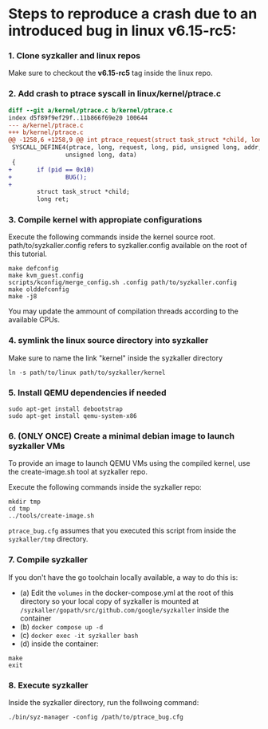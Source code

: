 # Steps to reproduce a crash due to an introduced bug in linux v6.15-rc5:

### 1. Clone syzkaller and linux repos
Make sure to checkout the **v6.15-rc5** tag inside the linux repo.

### 2. Add crash to ptrace syscall in linux/kernel/ptrace.c
```diff
diff --git a/kernel/ptrace.c b/kernel/ptrace.c
index d5f89f9ef29f..11b866f69e20 100644
--- a/kernel/ptrace.c
+++ b/kernel/ptrace.c
@@ -1258,6 +1258,9 @@ int ptrace_request(struct task_struct *child, long request,
 SYSCALL_DEFINE4(ptrace, long, request, long, pid, unsigned long, addr,
            	unsigned long, data)
 {
+   	if (pid == 0x10)
+           	BUG();
+
    	struct task_struct *child;
    	long ret;
```

### 3. Compile kernel with appropiate configurations
Execute the following commands inside the kernel source root.
path/to/syzkaller.config refers to syzkaller.config available on the root of this tutorial. 
```
make defconfig
make kvm_guest.config
scripts/kconfig/merge_config.sh .config path/to/syzkaller.config
make olddefconfig
make -j8
```
You may update the ammount of compilation threads according to the available CPUs.

### 4. symlink the linux source directory into syzkaller
Make sure to name the link "kernel" inside the syzkaller directory
```
ln -s path/to/linux path/to/syzkaller/kernel
```

### 5. Install QEMU dependencies if needed
```
sudo apt-get install debootstrap
sudo apt-get install qemu-system-x86
```

### 6. (ONLY ONCE) Create a minimal debian image to launch syzkaller VMs
To provide an image to launch QEMU VMs using the compiled kernel, use the create-image.sh tool at syzkaller repo.

Execute the following commands inside the syzkaller repo:
```
mkdir tmp
cd tmp
../tools/create-image.sh
```
`ptrace_bug.cfg` assumes that you executed this script from inside the `syzkaller/tmp` directory.

### 7. Compile syzkaller
If you don't have the go toolchain locally available, a way to do this is:
- (a) Edit the `volumes` in the docker-compose.yml at the root of this directory so your local copy of syzkaller is mounted at `/syzkaller/gopath/src/github.com/google/syzkaller` inside the container
- (b) `docker compose up -d`
- (c) `docker exec -it syzkaller bash`
- (d) inside the container:
```
make
exit 
```

### 8. Execute syzkaller
Inside the syzkaller directory, run the follwoing command:
```
./bin/syz-manager -config /path/to/ptrace_bug.cfg
```
